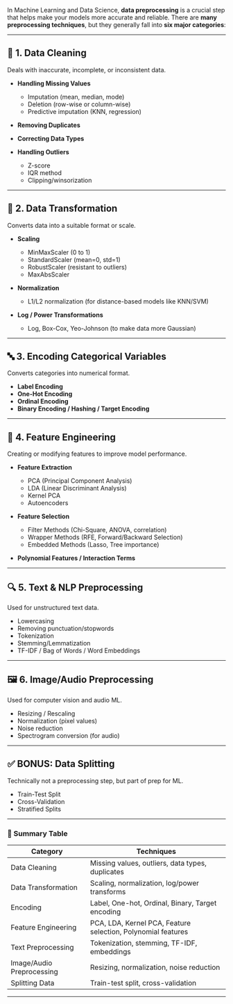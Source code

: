 In Machine Learning and Data Science, **data preprocessing** is a crucial step that helps make your models more accurate and reliable. There are **many preprocessing techniques**, but they generally fall into **six major categories**:

---

## 🧠 1. **Data Cleaning**

Deals with inaccurate, incomplete, or inconsistent data.

* **Handling Missing Values**

  * Imputation (mean, median, mode)
  * Deletion (row-wise or column-wise)
  * Predictive imputation (KNN, regression)

* **Removing Duplicates**

* **Correcting Data Types**

* **Handling Outliers**

  * Z-score
  * IQR method
  * Clipping/winsorization

---

## 🧪 2. **Data Transformation**

Converts data into a suitable format or scale.

* **Scaling**

  * MinMaxScaler (0 to 1)
  * StandardScaler (mean=0, std=1)
  * RobustScaler (resistant to outliers)
  * MaxAbsScaler

* **Normalization**

  * L1/L2 normalization (for distance-based models like KNN/SVM)

* **Log / Power Transformations**

  * Log, Box-Cox, Yeo-Johnson (to make data more Gaussian)

---

## 🔤 3. **Encoding Categorical Variables**

Converts categories into numerical format.

* **Label Encoding**
* **One-Hot Encoding**
* **Ordinal Encoding**
* **Binary Encoding / Hashing / Target Encoding**

---

## 🧬 4. **Feature Engineering**

Creating or modifying features to improve model performance.

* **Feature Extraction**

  * PCA (Principal Component Analysis)
  * LDA (Linear Discriminant Analysis)
  * Kernel PCA
  * Autoencoders

* **Feature Selection**

  * Filter Methods (Chi-Square, ANOVA, correlation)
  * Wrapper Methods (RFE, Forward/Backward Selection)
  * Embedded Methods (Lasso, Tree importance)

* **Polynomial Features / Interaction Terms**

---

## 🔍 5. **Text & NLP Preprocessing**

Used for unstructured text data.

* Lowercasing
* Removing punctuation/stopwords
* Tokenization
* Stemming/Lemmatization
* TF-IDF / Bag of Words / Word Embeddings

---

## 🖼️ 6. **Image/Audio Preprocessing**

Used for computer vision and audio ML.

* Resizing / Rescaling
* Normalization (pixel values)
* Noise reduction
* Spectrogram conversion (for audio)

---

## ✅ BONUS: Data Splitting

Technically not a preprocessing step, but part of prep for ML.

* Train-Test Split
* Cross-Validation
* Stratified Splits

---

### 🧾 Summary Table

| Category                  | Techniques                                                   |
| ------------------------- | ------------------------------------------------------------ |
| Data Cleaning             | Missing values, outliers, data types, duplicates             |
| Data Transformation       | Scaling, normalization, log/power transforms                 |
| Encoding                  | Label, One-hot, Ordinal, Binary, Target encoding             |
| Feature Engineering       | PCA, LDA, Kernel PCA, Feature selection, Polynomial features |
| Text Preprocessing        | Tokenization, stemming, TF-IDF, embeddings                   |
| Image/Audio Preprocessing | Resizing, normalization, noise reduction                     |
| Splitting Data            | Train-test split, cross-validation                           |

---

